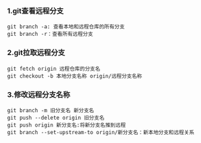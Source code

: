### 1.git查看远程分支
```
git branch -a: 查看本地和远程仓库的所有分支
git branch -r：查看所有远程分支
```

### 2.git拉取远程分支
```
git fetch origin 远程仓库的分支名
git checkout -b 本地分支名称 origin/远程分支名称
```

### 3.修改远程分支名称
```
git branch -m 旧分支名 新分支名
git push --delete origin 旧分支名
git push origin 新分支名:将新分支名推到远程
git branch --set-upstream-to origin/新分支名：新本地分支和远程关系
```